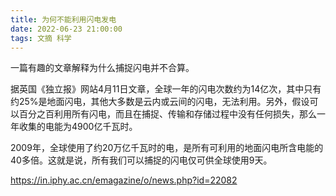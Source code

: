 ```yaml
---
title: 为何不能利用闪电发电
date: 2022-06-23 21:00:00
tags: 文摘 科学
---
```


一篇有趣的文章解释为什么捕捉闪电并不合算。

据英国《独立报》网站4月11日文章，全球一年的闪电次数约为14亿次，其中只有约25%是地面闪电，其他大多数是云内或云间的闪电，无法利用。另外，假设可以百分之百利用所有闪电，而且在捕捉、传输和存储过程中没有任何损失，那么一年收集的电能为4900亿千瓦时。

2009年，全球使用了约20万亿千瓦时的电，是所有可利用的地面闪电所含电能的40多倍。这就是说，所有我们可以捕捉的闪电仅可供全球使用9天。

https://in.iphy.ac.cn/emagazine/o/news.php?id=22082

